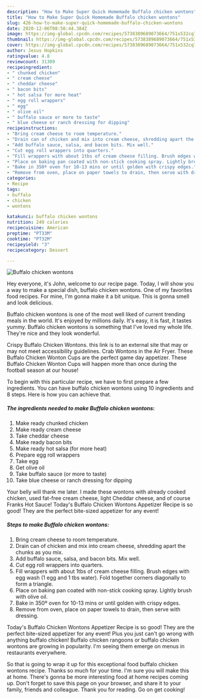 ```yaml
---
description: "How to Make Super Quick Homemade Buffalo chicken wontons"
title: "How to Make Super Quick Homemade Buffalo chicken wontons"
slug: 426-how-to-make-super-quick-homemade-buffalo-chicken-wontons
date: 2020-12-06T08:50:44.384Z
image: https://img-global.cpcdn.com/recipes/5738389689073664/751x532cq70/buffalo-chicken-wontons-recipe-main-photo.jpg
thumbnail: https://img-global.cpcdn.com/recipes/5738389689073664/751x532cq70/buffalo-chicken-wontons-recipe-main-photo.jpg
cover: https://img-global.cpcdn.com/recipes/5738389689073664/751x532cq70/buffalo-chicken-wontons-recipe-main-photo.jpg
author: Jesus Hopkins
ratingvalue: 4.8
reviewcount: 31309
recipeingredient:
- " chunked chicken"
- " cream cheese"
- " cheddar cheese"
- " bacon bits"
- " hot salsa for more heat"
- " egg roll wrappers"
- " egg"
- " olive oil"
- " buffalo sauce or more to taste"
- " blue cheese or ranch dressing for dipping"
recipeinstructions:
- "Bring cream cheese to room temperature."
- "Drain can of chicken and mix into cream cheese, shredding apart the chunks as you mix."
- "Add buffalo sauce, salsa, and bacon bits. Mix well."
- "Cut egg roll wrappers into quarters."
- "Fill wrappers with about 1tbs of cream cheese filling. Brush edges with egg wash (1 egg and 1 tbs water). Fold together corners diagonally to form a triangle."
- "Place on baking pan coated with non-stick cooking spray. Lightly brush with olive oil."
- "Bake in 350º oven for 10-13 mins or until golden with crispy edges."
- "Remove from oven, place on paper towels to drain, then serve with dressing."
categories:
- Recipe
tags:
- buffalo
- chicken
- wontons

katakunci: buffalo chicken wontons 
nutrition: 249 calories
recipecuisine: American
preptime: "PT33M"
cooktime: "PT32M"
recipeyield: "3"
recipecategory: Dessert

---
```



![Buffalo chicken wontons](https://img-global.cpcdn.com/recipes/5738389689073664/751x532cq70/buffalo-chicken-wontons-recipe-main-photo.jpg)

Hey everyone, it's John, welcome to our recipe page. Today, I will show you a way to make a special dish, buffalo chicken wontons. One of my favorites food recipes. For mine, I'm gonna make it a bit unique. This is gonna smell and look delicious.

Buffalo chicken wontons is one of the most well liked of current trending meals in the world. It's enjoyed by millions daily. It's easy, it is fast, it tastes yummy. Buffalo chicken wontons is something that I've loved my whole life. They're nice and they look wonderful.

Crispy Buffalo Chicken Wontons. this link is to an external site that may or may not meet accessibility guidelines. Crab Wontons in the Air Fryer. These Buffalo Chicken Wonton Cups are the perfect game day appetizer. These Buffalo Chicken Wonton Cups will happen more than once during the football season at our house!


To begin with this particular recipe, we have to first prepare a few ingredients. You can have buffalo chicken wontons using 10 ingredients and 8 steps. Here is how you can achieve that.

<!--inarticleads1-->

##### The ingredients needed to make Buffalo chicken wontons:

1. Make ready  chunked chicken
1. Make ready  cream cheese
1. Take  cheddar cheese
1. Make ready  bacon bits
1. Make ready  hot salsa (for more heat)
1. Prepare  egg roll wrappers
1. Take  egg
1. Get  olive oil
1. Take  buffalo sauce (or more to taste)
1. Take  blue cheese or ranch dressing for dipping


Your belly will thank me later. I made these wontons with already cooked chicken, used fat-free cream cheese, light Cheddar cheese, and of course Franks Hot Sauce! Today&#39;s Buffalo Chicken Wontons Appetizer Recipe is so good! They are the perfect bite-sized appetizer for any event! 

<!--inarticleads2-->

##### Steps to make Buffalo chicken wontons:

1. Bring cream cheese to room temperature.
1. Drain can of chicken and mix into cream cheese, shredding apart the chunks as you mix.
1. Add buffalo sauce, salsa, and bacon bits. Mix well.
1. Cut egg roll wrappers into quarters.
1. Fill wrappers with about 1tbs of cream cheese filling. Brush edges with egg wash (1 egg and 1 tbs water). Fold together corners diagonally to form a triangle.
1. Place on baking pan coated with non-stick cooking spray. Lightly brush with olive oil.
1. Bake in 350º oven for 10-13 mins or until golden with crispy edges.
1. Remove from oven, place on paper towels to drain, then serve with dressing.


Today&#39;s Buffalo Chicken Wontons Appetizer Recipe is so good! They are the perfect bite-sized appetizer for any event! Plus you just can&#39;t go wrong with anything buffalo chicken! Buffalo chicken rangoons or buffalo chicken wontons are growing in popularity. I&#39;m seeing them emerge on menus in restaurants everywhere. 

So that is going to wrap it up for this exceptional food buffalo chicken wontons recipe. Thanks so much for your time. I'm sure you will make this at home. There's gonna be more interesting food at home recipes coming up. Don't forget to save this page on your browser, and share it to your family, friends and colleague. Thank you for reading. Go on get cooking!
